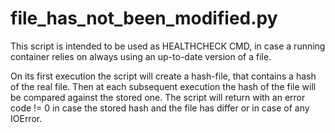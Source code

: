 # file_has_not_been_modified.py
This script is intended to be used as HEALTHCHECK CMD, in case a running container relies on always using an up-to-date
version of a file.

On its first execution the script will create a hash-file, that contains a hash of the real file. Then at each
subsequent execution the hash of the file will be compared against the stored one. The script will return with an error
code != 0 in case the stored hash and the file has differ or in case of any IOError.
